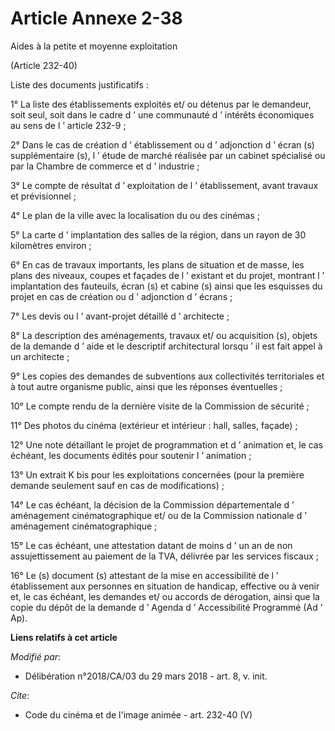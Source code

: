 # Article Annexe 2-38

Aides à la petite et moyenne exploitation 

(Article 232-40) 

Liste des documents justificatifs : 

1° La liste des établissements exploités et/ ou détenus par le demandeur, soit seul, soit dans le cadre d ’ une communauté d
’ intérêts économiques au sens de l ’ article 232-9 ; 

2° Dans le cas de création d ’ établissement ou d ’ adjonction d ’ écran (s) supplémentaire (s), l ’ étude de marché réalisée
par un cabinet spécialisé ou par la Chambre de commerce et d ’ industrie ; 

3° Le compte de résultat d ’ exploitation de l ’ établissement, avant travaux et prévisionnel ; 

4° Le plan de la ville avec la localisation du ou des cinémas ; 

5° La carte d ’ implantation des salles de la région, dans un rayon de 30 kilomètres environ ; 

6° En cas de travaux importants, les plans de situation et de masse, les plans des niveaux, coupes et façades de l ’ existant
et du projet, montrant l ’ implantation des fauteuils, écran (s) et cabine (s) ainsi que les esquisses du projet en cas de
création ou d ’ adjonction d ’ écrans ; 

7° Les devis ou l ’ avant-projet détaillé d ’ architecte ; 

8° La description des aménagements, travaux et/ ou acquisition (s), objets de la demande d ’ aide et le descriptif
architectural lorsqu ’ il est fait appel à un architecte ; 

9° Les copies des demandes de subventions aux collectivités territoriales et à tout autre organisme public, ainsi que les
réponses éventuelles ; 

10° Le compte rendu de la dernière visite de la Commission de sécurité ; 

11° Des photos du cinéma (extérieur et intérieur : hall, salles, façade) ; 

12° Une note détaillant le projet de programmation et d ’ animation et, le cas échéant, les documents édités pour soutenir l
’ animation ; 

13° Un extrait K bis pour les exploitations concernées (pour la première demande seulement sauf en cas de modifications) ; 

14° Le cas échéant, la décision de la Commission départementale d ’ aménagement cinématographique et/ ou de la Commission
nationale d ’ aménagement cinématographique ; 

15° Le cas échéant, une attestation datant de moins d ’ un an de non assujettissement au paiement de la TVA, délivrée par les
services fiscaux ; 

16° Le (s) document (s) attestant de la mise en accessibilité de l ’ établissement aux personnes en situation de handicap,
effective ou à venir et, le cas échéant, les demandes et/ ou accords de dérogation, ainsi que la copie du dépôt de la demande
d ’ Agenda d ’ Accessibilité Programmé (Ad ’ Ap).

**Liens relatifs à cet article**

_Modifié par_:

  - Délibération n°2018/CA/03 du 29 mars 2018 - art. 8, v. init.

_Cite_:

  - Code du cinéma et de l'image animée - art. 232-40 (V)
